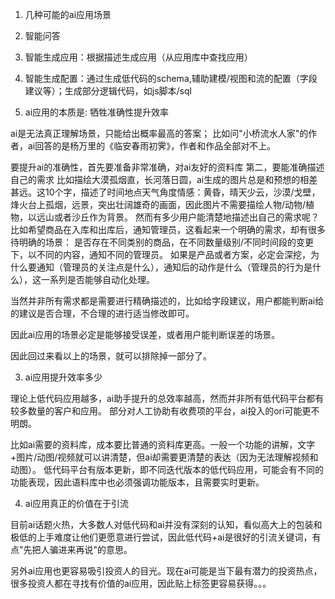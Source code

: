 1. 几种可能的ai应用场景
1. 智能问答
2. 智能生成应用：根据描述生成应用（从应用库中查找应用）
3. 智能生成配置：通过生成低代码的schema,辅助建模/视图和流的配置（字段建议等）；生成部分逻辑代码，如js脚本/sql

2. ai应用的本质是: 牺牲准确性提升效率

ai是无法真正理解场景，只能给出概率最高的答案；
比如问"小桥流水人家"的作者，ai回答的是杨万里的《临安春雨初霁》，作者和作品全部对不上。

要提升ai的准确性，首先要准备非常准确，对ai友好的资料库
第二，要能准确描述自己的需求
比如描绘大漠孤烟直，长河落日圆，ai生成的图片总是和预想的相差甚远。这10个字，描述了时间地点天气角度情感：黄昏，晴天少云，沙漠/戈壁，烽火台上孤烟，远景，突出壮阔雄奇的画面，因此图片不需要描绘人物/动物/植物，以远山或者沙丘作为背景。
然而有多少用户能清楚地描述出自己的需求呢？
比如希望商品在入库和出库后，通知管理员，这看起来一个明确的需求，却有很多待明确的场景：
是否存在不同类别的商品，在不同数量级别/不同时间段的变更下，以不同的内容，通知不同的管理员。
如果是产品或者方案，必定会深挖，为什么要通知（管理员的关注点是什么），通知后的动作是什么（管理员的行为是什么），这一系列是否能够自动化处理。

当然并非所有需求都是需要进行精确描述的，比如给字段建议，用户都能判断ai给的建议是否合理，不合理的进行适当修改即可。

因此ai应用的场景必定是能够接受误差，或者用户能判断误差的场景。

因此回过来看以上的场景，就可以排除掉一部分了。


3. ai应用提升效率多少

理论上低代码应用越多，ai助手提升的总效率越高，然而并非所有低代码平台都有较多数量的客户和应用。
部分对人工协助有收费项的平台，ai投入的ori可能更不明朗。

比如ai需要的资料库，成本要比普通的资料库更高。一般一个功能的讲解，文字+图片/动图/视频就可以讲清楚，但ai却需要更清楚的表达（因为无法理解视频和动图）。
低代码平台有版本更新，即不同迭代版本的低代码应用，可能会有不同的功能表现，因此语料库中也必须强调功能版本，且需要实时更新。

4. ai应用真正的价值在于引流

目前ai话题火热，大多数人对低代码和ai并没有深刻的认知，看似高大上的包装和极低的上手难度让他们更愿意进行尝试，因此低代码+ai是很好的引流关键词，有点"先把人骗进来再说"的意思。

另外ai应用也更容易吸引投资人的目光。现在ai可能是当下最有潜力的投资热点，很多投资人都在寻找有价值的ai应用，因此贴上标签更容易获得。。。


